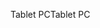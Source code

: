<span data-ttu-id="43f32-101">Tablet PC</span><span class="sxs-lookup"><span data-stu-id="43f32-101">Tablet PC</span></span>